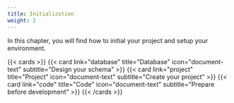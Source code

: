 ```yaml
---
title: Initialization
weight: 2
---
```


In this chapter, you will find how to initial your project and setup your environment.


{{< cards >}}
  {{< card link="database" title="Database" icon="document-text" subtitle="Design your schema" >}}
  {{< card link="project" title="Project" icon="document-text" subtitle="Create your project" >}}
  {{< card link="code" title="Code" icon="document-text" subtitle="Prepare before development" >}}
{{< /cards >}}